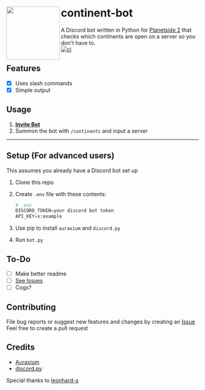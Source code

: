 # <img src="https://i.imgur.com/83v10CK.png" align="left" height="140"/>continent-bot
A Discord bot written in Python for [Planetside 2](https://www.planetside2.com/home) that checks which continents are open on a server so you don't have to.  
[![ci](https://github.com/wupasscat/continent-bot/actions/workflows/main.yml/badge.svg)](https://github.com/wupasscat/continent-bot/actions/workflows/main.yml)
## Features
 * [x] Uses slash commands
 * [x] Simple output
## Usage
1. **[Invite Bot](https://discord.com/oauth2/authorize?client_id=1080145429632663623&permissions=274877958208&scope=bot%20applications.commands)**  
2. Summon the bot with `/continents` and input a server
***
## Setup (For advanced users)
This assumes you already have a Discord bot set up
1. Clone this repo
2. Create `.env` file with these contents:
    
    ```python
    # .env
    DISCORD_TOKEN=your discord bot token
    API_KEY=s:example
    ```
    
3. Use pip to install `auraxium` and `discord.py`
4. Run `bot.py`

## To-Do
 * [ ] Make better readme
 * [ ] [See Issues](https://github.com/wupasscat/continent-bot/issues)
 * [ ] Cogs?

## Contributing 
File bug reports or suggest new features and changes by creating an [Issue](https://github.com/wupasscat/continent-bot/issues/)  
Feel free to create a pull request

## Credits
- [Auraxium](https://github.com/leonhard-s/auraxium)
- [discord.py](https://github.com/Rapptz/discord.py)  

Special thanks to [leonhard-s](https://github.com/leonhard-s)
